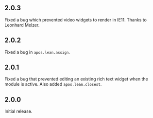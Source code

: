 ## 2.0.3

Fixed a bug which prevented video widgets to render in IE11. Thanks to 
Leonhard Melzer.

## 2.0.2

Fixed a bug in `apos.lean.assign`.

## 2.0.1

Fixed a bug that prevented editing an existing rich text widget when the module is active. Also added `apos.lean.closest`.

## 2.0.0

Initial release. 

